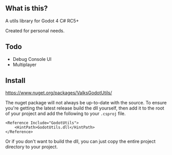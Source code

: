 ## What is this?
A utils library for Godot 4 C# RC5+

Created for personal needs.

## Todo
- Debug Console UI
- Multiplayer

## Install
https://www.nuget.org/packages/ValksGodotUtils/

The nuget package will not always be up-to-date with the source. To ensure you're getting the latest release build the dll yourself, then add it to the root of your project and add the following to your `.csproj` file. 

```csproj
<Reference Include="GodotUtils">
    <HintPath>GodotUtils.dll</HintPath>
</Reference>
```

Or if you don't want to build the dll, you can just copy the entire project directory to your project.
